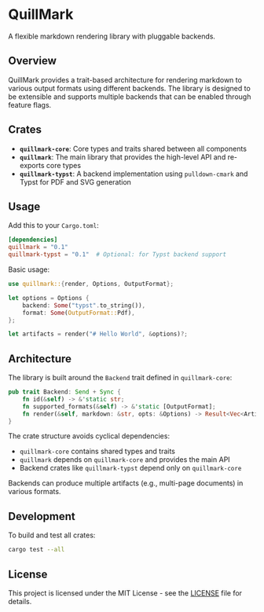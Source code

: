 # QuillMark

A flexible markdown rendering library with pluggable backends.

## Overview

QuillMark provides a trait-based architecture for rendering markdown to various output formats using different backends. The library is designed to be extensible and supports multiple backends that can be enabled through feature flags.

## Crates

- **`quillmark-core`**: Core types and traits shared between all components
- **`quillmark`**: The main library that provides the high-level API and re-exports core types
- **`quillmark-typst`**: A backend implementation using `pulldown-cmark` and Typst for PDF and SVG generation

## Usage

Add this to your `Cargo.toml`:

```toml
[dependencies]
quillmark = "0.1"
quillmark-typst = "0.1"  # Optional: for Typst backend support
```

Basic usage:

```rust
use quillmark::{render, Options, OutputFormat};

let options = Options {
    backend: Some("typst".to_string()),
    format: Some(OutputFormat::Pdf),
};

let artifacts = render("# Hello World", &options)?;
```

## Architecture

The library is built around the `Backend` trait defined in `quillmark-core`:

```rust
pub trait Backend: Send + Sync {
    fn id(&self) -> &'static str;
    fn supported_formats(&self) -> &'static [OutputFormat];
    fn render(&self, markdown: &str, opts: &Options) -> Result<Vec<Artifact>, RenderError>;
}
```

The crate structure avoids cyclical dependencies:
- `quillmark-core` contains shared types and traits
- `quillmark` depends on `quillmark-core` and provides the main API
- Backend crates like `quillmark-typst` depend only on `quillmark-core`

Backends can produce multiple artifacts (e.g., multi-page documents) in various formats.

## Development

To build and test all crates:

```bash
cargo test --all
```

## License

This project is licensed under the MIT License - see the [LICENSE](LICENSE) file for details.